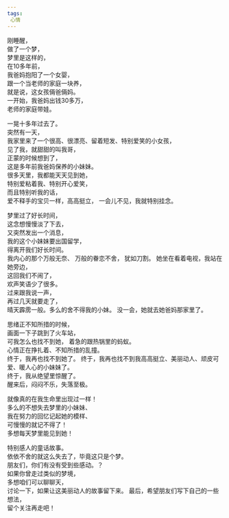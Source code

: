 ```yaml
---
tags:
 心情
---
```

刚睡醒，  
做了一个梦，  
梦里是这样的，  
在10多年前，  
我爸妈抱阳了一个女婴，  
跟一个当老师的家庭一块养，  
就是说，这女孩倆爸倆妈。  
一开始，我爸妈出钱30多万，  
老师的家庭带娃。

一晃十多年过去了。  
突然有一天，  
我家里来了一个很高、很漂亮、留着短发、特别爱笑的小女孩，  
见了我，就甜甜的叫我哥，  
正蒙的时候想到了，  
这是多年前我爸妈保养的小妹妹。  
很多天里，我都能天天见到她，  
特别爱粘着我、特别开心爱笑，  
而且特别听我的话，  
爱不释手的宝贝一样，高高挺立，
一会儿不见，我就特别挂念。

梦里过了好长时间，  
这念想慢慢淡了下去，  
又突然发出一个消息，  
我的这个小妹妹要出国留学，  
得离开我们好长时间。  
我内心的那个万般无奈、
万般的眷恋不舍，
犹如刀割。
她坐在看着电视，我站在她旁边，  
这回我们不闹了，  
欢声笑语少了很多。  
过来跟我说一声，  
再过几天就要走了，  
晴天霹雳一般。多么的舍不得我的小妹。
没一会，她就去她爸妈那家里了。

思绪正不知所措的时候，  
画面一下子跳到了火车站，  
可我怎么也找不到她，
着急的跟热锅里的蚂蚁。  
心情正在挣扎着、不知所措的乱撞。  
终于，我再也找不到她了。
终于，我再也找不到我高高挺立、美丽动人、顽皮可爱、暖人心的小妹妹了。  
终于，我从绝望里惊醒了。  
醒来后，闷闷不乐，失落至极。

就像真的在我生命里出现过一样！  
多么的不想失去梦里的小妹妹、  
我在努力的回忆记起她的模样、  
可慢慢的就记不得了！  
多想每天梦里能见到她！

特别感人的童话故事。  
依依不舍的就这么失去了，毕竟这只是个梦。  
朋友们，你们有没有受到些感动。？  
如果你曾走过类似的梦境，  
多想咱们可以聊聊天，  
讨论一下，如果让这美丽动人的故事留下来。
最后，希望朋友们写下自己的一些想法，  
留个关注再走吧！

